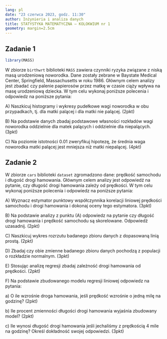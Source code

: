 ```yaml
---
lang: pl
date: "23 czerwca 2023, godz. 11:30"
author: Inżynieria i analiza danych
title: STATYSTYKA MATEMATYCZNA – KOLOKWIUM nr 1
geometry: margin=2.5cm
---
```


## Zadanie 1

```r
library(MASS)
```

W zbiorze `birthwrt` biblioteki `MASS` zawiera czynniki ryzyka związane z niską
masą urodzeniową noworodka. Dane zostały zebrane w Baystate Medical Center,
Springfield, Massachusetts w roku 1986. Głównym celem analizy jest zbadać czy
palenie papierosów przez matkę w czasie ciąży wpływa na masę urodzeniową
dziecka. W tym celu wykonaj poniższe polecenia i odpowiedz na poniższe pytania:

A) Naszkicuj histogramy i wykresy pudełkowe wagi noworodka w obu przypadkach,
   tj. dla matki palącej i dla matki nie palącej. (2pkt)

B) Na podstawie danych zbadaj podstawowe własności rozkładów wagi noworodka
   oddzielnie dla matek palących i oddzielnie dla niepalących. (3pkt)

C) Na poziomie istotności 0.01 zweryfikuj hipotezę, że średnia waga noworodka
   matki palącej jest mniejsza niż matki niepalącej. (4pkt)

## Zadanie 2

W zbiorze `cars` biblioteki `dataset` zgromadzono dane: prędkość samochodu i
długość drogi hamowania. Głównym celem analizy jest odpowiedź na pytanie, czy
długość drogi hamowania zależy od prędkości. W tym celu wykonaj poniższe
polecenia i odpowiedz na poniższe pytania:

A) Wyznacz estymator punktowy współczynnika korelacji liniowej prędkości
   samochodu i drogi hamowania i dokonaj oceny tego estymatora. (3pkt)

B) Na podstawie analizy z punktu (A) odpowiedz na pytanie czy długość drogi
   hamowania i prędkość samochodu są skorelowane. Odpowiedź uzasadnij. (2pkt)

C) Naszkicuj wykres rozrzutu badanego zbioru danych z dopasowaną linią prostą.
   (2pkt)

D) Zbadaj czy obie zmienne badanego zbioru danych pochodzą z populacji o
   rozkładzie normalnym. (3pkt)

E) Stosując analizę regresji zbadaj zależność drogi hamowania od prędkości.
   (2pkt)

F) Na podstawie zbudowanego modelu regresji liniowej odpowiedz na pytania:

   a) O ile wzrośnie droga hamowania, jeśli prędkość wzrośnie o jedną milę na
      godzinę? (2pkt)

   b) Ile procent zmienności długości drogi hamowania wyjaśnia zbudowany model?
      (2pkt)

   c) Ile wynosi długość drogi hamowania jeśli jechaliśmy z prędkością 4 mile na
      godzinę? Określ dokładność swojej odpowiedzi. (3pkt)
